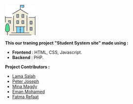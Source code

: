 <img src="profile_page/images/university.png" alt="university" width="100"/> 

<b> This our traning project "Student System site" made using : </b>
- <b> Frontend </b> : HTML, CSS, Javascript.
- <b> Backend </b> : PHP.

<b> Project Contributors : </b>
- <a href="https://github.com/LamaSalah32"> Lama Salah </a>
- <a href="https://github.com/PeterTorki"> Peter Joseph </a>
- <a href="https://github.com/MiinaMagdy"> Mina Magdy </a>
- <a href="https://github.com/EmanMohamed36"> Eman Mohamed </a>
- <a href="https://github.com/fatmarefaat16"> Fatma Refaat </a>
